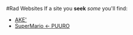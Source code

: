 #Rad Websites
If a site you __seek__
_some_ you'll find:
* [AKE'](https://www.cs.helsinki.fi/u/andreala/eka.html)
* [SuperMario <- PUURO](https://supermariodrinksonlypuuro.herokuapp.com/)
